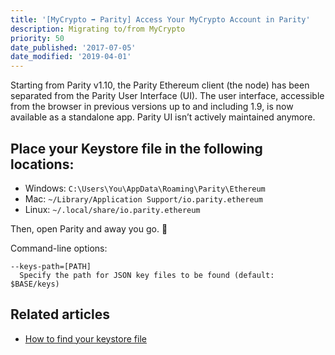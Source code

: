 ```yaml
---
title: '[MyCrypto ➡ Parity] Access Your MyCrypto Account in Parity'
description: Migrating to/from MyCrypto
priority: 50
date_published: '2017-07-05'
date_modified: '2019-04-01'
---
```


Starting from Parity v1.10, the Parity Ethereum client (the node) has been separated from the Parity User Interface (UI). The user interface, accessible from the browser in previous versions up to and including 1.9, is now available as a standalone app. Parity UI isn’t actively maintained anymore.

## Place your Keystore file in the following locations:

* Windows: `C:\Users\You\AppData\Roaming\Parity\Ethereum`
* Mac: `~/Library/Application Support/io.parity.ethereum`
* Linux: `~/.local/share/io.parity.ethereum`

Then, open Parity and away you go. 🎉

Command-line options:

```text
--keys-path=[PATH]
  Specify the path for JSON key files to be found (default: $BASE/keys)
```

## Related articles

* [How to find your keystore file](/how-to/migrating/access-your-mycrypto-account-in-geth-or-mist)
